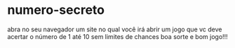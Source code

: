 # numero-secreto
abra no seu navegador um site no qual você irá abrir um jogo que vc deve acertar o número de 1 até 10 sem limites de chances
boa sorte e bom jogo!!!
